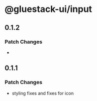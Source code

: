 # @gluestack-ui/input

## 0.1.2

### Patch Changes

-

## 0.1.1

### Patch Changes

- styling fixes and fixes for icon
